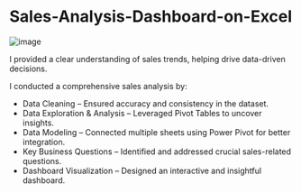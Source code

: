 # Sales-Analysis-Dashboard-on-Excel

![image](https://github.com/user-attachments/assets/6f95ac85-0881-42a8-bdd6-7d804214f393)

I provided a clear understanding of sales trends, helping drive data-driven decisions.

I conducted a comprehensive sales analysis by:

* Data Cleaning – Ensured accuracy and consistency in the dataset.
* Data Exploration & Analysis – Leveraged Pivot Tables to uncover insights.
* Data Modeling – Connected multiple sheets using Power Pivot for better integration.
* Key Business Questions – Identified and addressed crucial sales-related questions.
* Dashboard Visualization – Designed an interactive and insightful dashboard.
